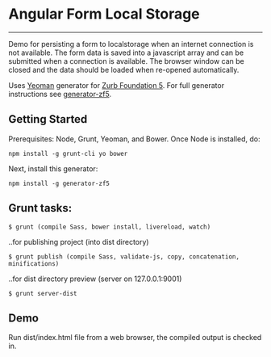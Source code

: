 # Angular Form Local Storage
***

Demo for persisting a form to localstorage when an internet connection is not available. The form data is saved into a javascript array and can be submitted when a connection is available. The browser window can be closed and the data should be loaded when re-opened automatically.

Uses [Yeoman](http://yeoman.io) generator for [Zurb Foundation 5](http://foundation.zurb.com/). For full generator instructions see [generator-zf5](https://github.com/juliancwirko/generator-zf5).

## Getting Started

Prerequisites: Node, Grunt, Yeoman, and Bower.  Once Node is installed, do:

    npm install -g grunt-cli yo bower

Next, install this generator:

    npm install -g generator-zf5

## Grunt tasks:

```
$ grunt (compile Sass, bower install, livereload, watch)
```
..for publishing project (into dist directory)
```
$ grunt publish (compile Sass, validate-js, copy, concatenation, minifications)
```
..for dist directory preview (server on 127.0.0.1:9001)
```
$ grunt server-dist
```

## Demo

Run dist/index.html file from a web browser, the compiled output is checked in.